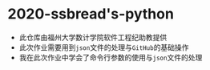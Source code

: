 # 2020-ssbread's-python

- 此仓库由福州大学数计学院软件工程纪助教提供
- 此次作业需要用到`json`文件的处理与`GitHub`的基础操作
- 我在此次作业中学会了命令行参数的使用与`json`文件的处理
